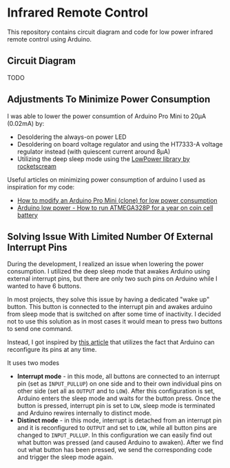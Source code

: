 # Infrared Remote Control

This repository contains circuit diagram and code for low power infrared remote control using Arduino.

## Circuit Diagram

TODO

## Adjustments To Minimize Power Consumption

I was able to lower the power consumtion of Arduino Pro Mini to 20µA (0.02mA) by:

* Desoldering the always-on power LED
* Desoldering on board voltage regulator and using the HT7333-A voltage regulator instead (with quiescent current around 8µA)
* Utilizing the deep sleep mode using the [LowPower library by rocketscream](https://github.com/rocketscream/Low-Power)

Useful articles on minimizing power consumption of arduino I used as inspiration for my code:

* [How to modify an Arduino Pro Mini (clone) for low power consumption](https://andreasrohner.at/posts/Electronics/How-to-modify-an-Arduino-Pro-Mini-clone-for-low-power-consumption/)
* [Arduino low power - How to run ATMEGA328P for a year on coin cell battery](http://home-automation-community.com/arduino-low-power-how-to-run-atmega328p-for-a-year-on-coin-cell-battery/)

## Solving Issue With Limited Number Of External Interrupt Pins

During the development, I realized an issue when lowering the power consumption. I utilized the deep sleep mode that awakes Arduino using external interrupt pins, but there are only two such pins on Arduino while I wanted to have 6 buttons.

In most projects, they solve this issue by having a dedicated "wake up" button. This button is connected to the interrupt pin and awakes arduino from sleep mode that is switched on after some time of inactivity. I decided not to use this solution as in most cases it would mean to press two buttons to send one command.

Instead, I got inspired by [this article](https://create.arduino.cc/projecthub/Svizel_pritula/10-buttons-using-1-interrupt-2bd1f8) that utilizes the fact that Arduino can reconfigure its pins at any time.

It uses two modes

* **Interrupt mode** - in this mode, all buttons are connected to an interrupt pin (set as `INPUT_PULLUP`) on one side and to their own individual pins on other side (set all as `OUTPUT` and to `LOW`). After this configuration is set, Arduino enters the sleep mode and waits for the button press. Once the button is pressed, interrupt pin is set to `LOW`, sleep mode is terminated and Arduino rewires internally to distinct mode.
* **Distinct mode** - in this mode, interrupt is detached from an interrupt pin and it is reconfigured to `OUTPUT` and set to `LOW`, while all button pins are changed to `INPUT_PULLUP`. In this configuration we can easily find out what button was pressed (and caused Arduino to awaken). After we find out what button has been pressed, we send the corresponding code and trigger the sleep mode again.
